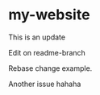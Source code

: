 # my-website

This is an update


Edit on readme-branch

Rebase change example.

Another issue hahaha

